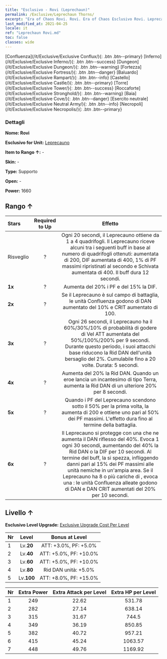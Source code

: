 ```yaml
---
title: "Esclusivo - Rovi (Leprechaun)"
permalink: /Exclusive/Leprechaun Thorns/
excerpt: "Era of Chaos Rovi. Rovi. Era of Chaos Esclusivo Rovi. Leprecauno Esclusivo."
last_modified_at: 2021-04-25
locale: it
ref: "Leprechaun Rovi.md"
toc: false
classes: wide
---
```

 [Confluenza](/it/Exclusive/Exclusive Conflux/){: .btn .btn--primary} [Inferno](/it/Exclusive/Exclusive Inferno/){: .btn .btn--success} [Dungeon](/it/Exclusive/Exclusive Dungeon/){: .btn .btn--warning} [Fortezza](/it/Exclusive/Exclusive Fortress/){: .btn .btn--danger} [Baluardo](/it/Exclusive/Exclusive Rampart/){: .btn .btn--info} [Castello](/it/Exclusive/Exclusive Castle/){: .btn .btn--primary} [Torre](/it/Exclusive/Exclusive Tower/){: .btn .btn--success} [Roccaforte](/it/Exclusive/Exclusive Stronghold/){: .btn .btn--warning} [Baia](/it/Exclusive/Exclusive Cove/){: .btn .btn--danger} [Esercito neutrale](/it/Exclusive/Exclusive Neutral Army/){: .btn .btn--info} [Necropoli](/it/Exclusive/Exclusive Necropolis/){: .btn .btn--primary} 

### Dettagli
 **Nome: Rovi** 

 **Esclusivo for Unit:** [Leprecauno](/it/units/Leprechaun/) 

 **Item to Rango ↑:** -

 **Skin:** -

 **Type:** Supporto

 **Open:** -

 **Power:** 1660

## Rango ↑

  |     Stars    |  Required to Up | Effetto |
  |:-------------|:---------------:|:---------------:|
  |  Risveglio  | ? | <Dea Bendata> Ogni 20 secondi, il Leprecauno ottiene da 1 a 4 quadrifogli. Il Leprecauno riceve alcuni tra i seguenti buff in base al numero di quadrifogli ottenuti: <parata> aumentata di 200, DIF aumentata di 400, 1% di PF massimi ripristinati al secondo e Schivata aumentata di 400. Il buff dura 12 secondi. |
  | **1x** <i class="fas fa-star"/> | ? | Aumenta del 20% i PF e del 15% la DIF. |
  | **2x** <i class="fas fa-star"/> | ? | Se il Leprecauno è sul campo di battaglia, le unità Confluenza godono di DAN aumentato del 10% e CRIT aumentato di 100. |
  | **3x** <i class="fas fa-star"/> | ? | <Combo rapida> Ogni 26 secondi, il Leprecauno ha il 60%/30%/10% di probabilità di godere di Vel ATT aumentata del 50%/100%/200% per 9 secondi. Durante questo periodo, i suoi attacchi base riducono la Rid DAN dell'unità bersaglio del 2%. Cumulabile fino a 20 volte. Durata: 5 secondi. |
  | **4x** <i class="fas fa-star"/> | ? | Aumenta del 20% la Rid DAN. Quando un eroe lancia un incantesimo di tipo Terra, aumenta la Rid DAN di un ulteriore 20% per 8 secondi. |
  | **5x** <i class="fas fa-star"/> | ? | Quando i PF del Leprecauno scendono sotto il 50% per la prima volta, la <parata> aumenta di 200 e ottiene uno <scudo> pari al 50% dei PF massimi. L'effetto dura fino al termine della battaglia. |
  | **6x** <i class="fas fa-star"/> | ? | <Corona di spine> Il Leprecauno si protegge con una <Corona di spine> che ne aumenta il DAN riflesso del 40%. Evoca 1 <Corona di spine> ogni 30 secondi, aumentando del 40% la Rid DAN o la DIF per 10 secondi. Al termine del buff, la <Corona di spine> si spezza, infliggendo danni pari al 15% dei PF massimi alle unità nemiche in un'ampia area. Se il Leprecauno ha 8 o più cariche di <Sorte>, evoca una <Corona spezzata>: le unità Confluenza alleate godono di DAN e DAN CRIT aumentati del 20% per 10 secondi. |


## Livello ↑
 **Esclusivo Level Upgrade:** [Exclusive Upgrade Cost Per Level](/Exclusive/ExclusiveUpgradeCostPerLevel/)

  |  Nr  |   Level  | Bonus at Level |
  |:-----|:--------:|:--------------:|
  | 1 | Lv.**20** | ATT: +3.0%, PF: +5.0% |
  | 2 | Lv.**40** | ATT: +5.0%, PF: +10.0% |
  | 3 | Lv.**60** | ATT: +5.0%, PF: +10.0% |
  | 4 | Lv.**80** | Rid DAN unità: +5.0% |
  | 5 | Lv.**100** | ATT: +8.0%, PF: +15.0% |


  |  Nr  |  Extra Power | Extra Attack per Level | Extra HP per Level |
  |:-----|:--------:|:--------:|:--------:|
  | 1 | 249 | 22.62 | 531.78 |
  | 2 | 282 | 27.14 | 638.14 |
  | 3 | 315 | 31.67 | 744.5 |
  | 4 | 349 | 36.19 | 850.85 |
  | 5 | 382 | 40.72 | 957.21 |
  | 6 | 415 | 45.24 | 1063.57 |
  | 7 | 448 | 49.76 | 1169.92 |


